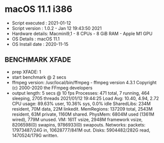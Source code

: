 # macOS 11.1 i386
* Script executed : 2021-01-12
* Script version  : 1.0.2 - Jan 12 19:43:50 2021
* Hardware details: Macmini9,1 - 8 CPUs - 8 GiB RAM -  Apple M1 GPU
* OS Details      : macOS 11.1
* OS Install date : 2020-11-15
 
## BENCHMARK XFADE
* prep XFADE: 1
* start benchmark @ 2 secs
* ffmpeg version: /usr/local/bin/ffmpeg - ffmpeg version 4.3.1 Copyright (c) 2000-2020 the FFmpeg developers
* output length: 5 secs @ 10 fps
Processes: 471 total, 7 running, 464 sleeping, 2705 threads 
2021/01/12 19:44:25
Load Avg: 10.40, 4.94, 2.72 
CPU usage: 89.63% user, 10.36% sys, 0.0% idle 
SharedLibs: 234M resident, 70M data, 22M linkedit.
MemRegions: 137209 total, 2543M resident, 63M private, 1160M shared.
PhysMem: 6804M used (1361M wired), 779M unused.
VM: 161T vsize, 2948M framework vsize, 8206598(0) swapins, 9786933(0) swapouts.
Networks: packets: 17973487/24G in, 10628777/841M out.
Disks: 5904482/282G read, 1470524/179G written.
